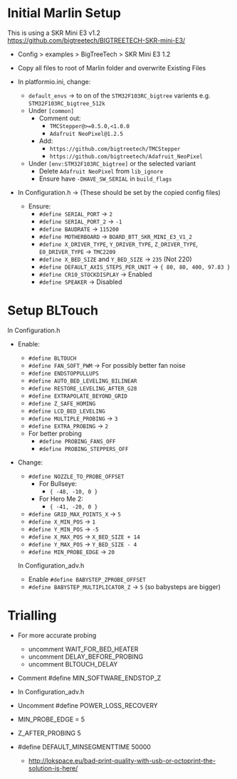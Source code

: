 <!-- Configuration.h
#define STRING_CONFIG_H_AUTHOR "(arranhs, Ender-3)" // Who made the changes. -->

# Initial Marlin Setup

This is using a SKR Mini E3 v1.2 \
<https://github.com/bigtreetech/BIGTREETECH-SKR-mini-E3/>

- Config > examples > BigTreeTech > SKR Mini E3 1.2
- Copy all files to root of Marlin folder and overwrite Existing Files

- In platformio.ini, change:

  - `default_envs` &rarr; to on of the `STM32F103RC_bigtree` varients e.g. `STM32F103RC_bigtree_512k`
  - Under `[common]`
    - Comment out:
      - `TMCStepper@>=0.5.0,<1.0.0`
      - `Adafruit NeoPixel@1.2.5`
    - Add:
      - `https://github.com/bigtreetech/TMCStepper`
      - `https://github.com/bigtreetech/Adafruit_NeoPixel`
  - Under `[env:STM32F103RC_bigtree]` or the selected variant
    - Delete `Adafruit NeoPixel` from `lib_ignore`
    - Ensure have `-DHAVE_SW_SERIAL` in `build_flags`

- In Configuration.h &rarr; (These should be set by the copied config files)
  - Ensure:
    - `#define SERIAL_PORT` &rarr; `2`
    - `#define SERIAL_PORT_2` &rarr; `-1`
    - `#define BAUDRATE` &rarr; `115200`
    - `#define MOTHERBOARD` &rarr; `BOARD_BTT_SKR_MINI_E3_V1_2`
    - `#define X_DRIVER_TYPE`, `Y_DRIVER_TYPE`, `Z_DRIVER_TYPE`, `E0_DRIVER_TYPE` &rarr; `TMC2209`
    - `#define X_BED_SIZE` and `Y_BED_SIZE` &rarr; `235` (Not 220)
    - `#define DEFAULT_AXIS_STEPS_PER_UNIT` &rarr; `{ 80, 80, 400, 97.83 }`
    - `#define CR10_STOCKDISPLAY` &rarr; Enabled
    - `#define SPEAKER` &rarr; Disabled

<!-- - Fix EEPROM Problems
  - Marlin > src > Pins > stm32 > pins_BTT_SKR_MINI_E3_DIP.h
  - Change:
    - `#define EEPROM_START_ADDRESS`: `1024` to `2048` -->

# Setup BLTouch

In Configuration.h

- Enable:

  - `#define BLTOUCH`
  - `#define FAN_SOFT_PWM` &rarr; For possibly better fan noise
  - `#define ENDSTOPPULLUPS`
  - `#define AUTO_BED_LEVELING_BILINEAR`
  - `#define RESTORE_LEVELING_AFTER_G28`
  - `#define EXTRAPOLATE_BEYOND_GRID`
  - `#define Z_SAFE_HOMING`
  - `#define LCD_BED_LEVELING`
  - `#define MULTIPLE_PROBING` &rarr; `3`
  - `#define EXTRA_PROBING` &rarr; `2`
  - For better probing
    - `#define PROBING_FANS_OFF`
    - `#define PROBING_STEPPERS_OFF`

- Change:

  - `#define NOZZLE_TO_PROBE_OFFSET`
    - For Bullseye:
      - `{ -48, -10, 0 }`
    - For Hero Me 2:
      - `{ -41, -20, 0 }`
  - `#define GRID_MAX_POINTS_X` &rarr; `5`
  - `#define X_MIN_POS` &rarr; `1`
  - `#define Y_MIN_POS` &rarr; `-5`
  - `#define X_MAX_POS` &rarr; `X_BED_SIZE + 14`
  - `#define Y_MAX_POS` &rarr; `Y_BED_SIZE - 4`
  - `#define MIN_PROBE_EDGE` &rarr; `20`

  In Configuration_adv.h

  - Enable `#define BABYSTEP_ZPROBE_OFFSET`
  - `#define BABYSTEP_MULTIPLICATOR_Z` &rarr; `5` (so babysteps are bigger)

# Trialling

- For more accurate probing

  - uncomment WAIT_FOR_BED_HEATER
  - uncomment DELAY_BEFORE_PROBING
  - uncomment BLTOUCH_DELAY

- Comment #define MIN_SOFTWARE_ENDSTOP_Z
- In Configuration_adv.h
- Uncomment #define POWER_LOSS_RECOVERY

- MIN_PROBE_EDGE = 5
- Z_AFTER_PROBING 5
- #define DEFAULT_MINSEGMENTTIME 50000
  - <http://lokspace.eu/bad-print-quality-with-usb-or-octoprint-the-solution-is-here/>
